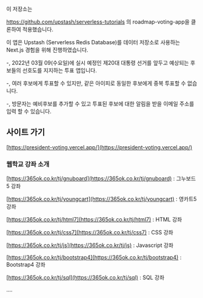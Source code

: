 이 저장소는 

https://github.com/upstash/serverless-tutorials 의 roadmap-voting-app을 클론하여 적용했습니다.

이 앱은 Upstash (Serverless Redis Database)를 데이터 저장소로 사용하는 Next.js 경험을 위해 진행하였습니다.

-, 2022년 03월 09(수요일)에 실시 예정인 제20대 대통령 선거를 앞두고 예상되는 후보들의 선호도를 지지하는 투표 앱입니다.

-, 여러 후보에게 투표할 수 있지만, 같은 아이피로 동일한 후보에게 중복 투표할 수 없습니다.

-, 방문자는 예비후보를 추가할 수 있고 투표된 후보에 대한 알림을 받을 이메일 주소를 입력 할 수 있습니다.


## 사이트 가기

[https://president-voting.vercel.app/](https://president-voting.vercel.app/)



### 웹학교 강좌 소개

[https://365ok.co.kr/tj/gnuboard](https://365ok.co.kr/tj/gnuboard) : 그누보드5 강좌

[https://365ok.co.kr/tj/youngcart](https://365ok.co.kr/tj/youngcart) : 영카트5 강좌

[https://365ok.co.kr/tj/html7](https://365ok.co.kr/tj/html7) : HTML 강좌

[https://365ok.co.kr/tj/css7](https://365ok.co.kr/tj/css7) : CSS 강좌

[https://365ok.co.kr/tj/js](https://365ok.co.kr/tj/js) : Javascript 강좌

[https://365ok.co.kr/tj/bootstrap4](https://365ok.co.kr/tj/bootstrap4) : Bootstrap4 강좌

[https://365ok.co.kr/tj/sql](https://365ok.co.kr/tj/sql) : SQL 강좌

....
